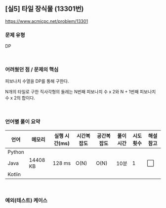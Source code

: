 ## [실5] 타일 장식물 (13301번)

https://www.acmicpc.net/problem/13301

### 문제 유형

DP

<br>

### 어려웠던 점 / 문제의 핵심

피보나치 수열을 DP를 통해 구한다.

N개의 타일로 구한 직사각형의 둘레는 N번째 피보나치 수 x 2와 N + 1번째 피보나치 수 x 2의 합이다.

<br>

### 언어별 풀이 요약

| 언어   | 메모리   | 실행 시간(ms) | 시간복잡도 | 공간복잡도 | 풀이 시간 | 시도 횟수 | 해설 참고            |
| ------ | -------- | ------------- | ---------- | ---------- | --------- | --------- | -------------------- |
| Python |          |               |            |            |           |           |                      |
| Java   | 14408 KB | 128 ms        | O(N)       | O(N)       | 10분      | 1         | :white_large_square: |
| Kotlin |          |               |            |            |           |           |                      |

<br>

### 예외(테스트) 케이스

```
```

